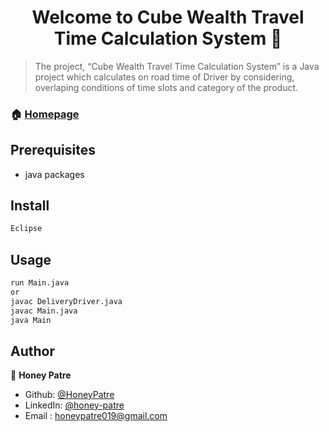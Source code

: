 <h1 align="center">Welcome to Cube Wealth Travel Time Calculation System 👋</h1>

> The project, “Cube Wealth Travel Time Calculation System” is a Java project which calculates on road time of Driver by considering, overlaping conditions of time slots and category of the product.

### 🏠 [Homepage](https://github.com/HoneyPatre/cube-wealth#readme)

## Prerequisites

- java packages

## Install

```sh
Eclipse
```

## Usage

```sh
run Main.java
or
javac DeliveryDriver.java
javac Main.java
java Main
```

## Author

👤 **Honey Patre**

* Github: [@HoneyPatre](https://github.com/HoneyPatre)
* LinkedIn: [@honey-patre](https://linkedin.com/in/honey-patre-b87591178)
* Email    :  honeypatre019@gmail.com
